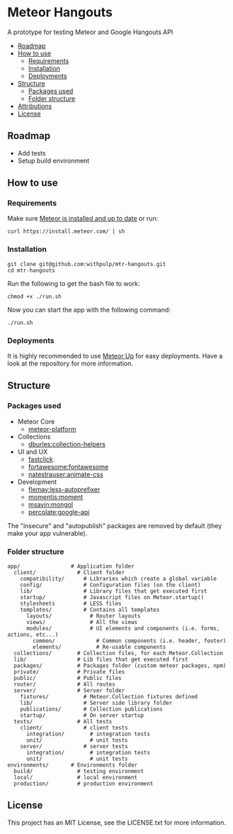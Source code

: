 # Meteor Hangouts

A prototype for testing Meteor and Google Hangouts API

* [Roadmap](#roadmap)
* [How to use](#how-to-use)
  * [Requirements](#requirements)
  * [Installation](#installation)
  * [Deployments](#deployments)
* [Structure](#structure)
  * [Packages used](#packages-used)
  * [Folder structure](#folder-structure)
* [Attributions](#attributions)
* [License](#license)

## Roadmap

* Add tests
* Setup build environment

## How to use

### Requirements

Make sure [Meteor is installed and up to date](https://www.meteor.com/install) or run:

```
curl https://install.meteor.com/ | sh
```

### Installation

```
git clone git@github.com:withpulp/mtr-hangouts.git
cd mtr-hangouts
```

Run the following to get the bash file to work:

```
chmod +x ./run.sh
```

Now you can start the app with the following command:

```
./run.sh
```

### Deployments

It is highly recommended to use [Meteor Up](https://github.com/arunoda/meteor-up) for easy deployments.
Have a look at the repository for more information.

## Structure

### Packages used

* Meteor Core
  * [meteor-platform](http://github.com/meteor/meteor/tree/devel/packages/meteor-platform)
* Collections
  * [dburles:collection-helpers](http://github.com/dburles/meteor-collection-helpers/)
* UI and UX
  * [fastclick](http://github.com/meteor/meteor/tree/devel/packages/fastclick)
  * [fortawesome:fontawesome](http://github.com/MeteorPackaging/Font-Awesome)
  * [natestrauser:animate-css](http://github.com/nate-strauser/meteor-animate-css)
* Development
  * [flemay:less-autoprefixer](http://github.com/flemay/less-autoprefixer)
  * [momentjs:moment](http://github.com/moment/moment/)
  * [msavin:mongol](http://github.com/msavin/Mongol)
  * [percolate:google-api](https://github.com/percolatestudio/meteor-google-api)

The "insecure" and "autopublish" packages are removed by default (they make your app vulnerable).

### Folder structure

```
app/                # Application folder
  client/             # Client folder
    compatibility/      # Libraries which create a global variable
    config/             # Configuration files (on the client)
    lib/                # Library files that get executed first
    startup/            # Javascript files on Meteor.startup()
    stylesheets         # LESS files
    templates/          # Contains all templates
      layouts/            # Router layouts
      views/              # All the views
      modules/            # UI elements and components (i.e. forms, actions, etc...)
        common/             # Common components (i.e. header, footer)
        elements/           # Re-usable components
  collections/        # Collection files, for each Meteor.Collection
  lib/                # Lib files that get executed first
  packages/           # Packages folder (custom meteor packages, npm)
  private/            # Private files
  public/             # Public files
  router/             # All routes
  server/             # Server folder
    fixtures/           # Meteor.Collection fixtures defined
    lib/                # Server side library folder
    publications/       # Collection publications
    startup/            # On server startup
  tests/              # All tests
    client/             # client tests
      integration/        # integration tests
      unit/               # unit tests
    server/             # server tests
      integration/        # integration tests
      unit/               # unit tests
environments/       # Environments folder
  build/              # testing environment
  local/              # local environment
  production/         # production environment

```

## License

This project has an MIT License, see the LICENSE.txt for more information.
